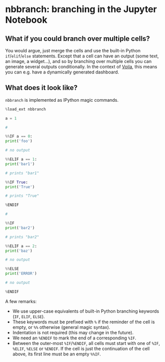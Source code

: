 # nbbranch: branching in the Jupyter Notebook

## What if you could branch over multiple cells?

You would argue, just merge the cells and use the built-in Python `if`/`elif`/`else` statements. Except that a cell can have an output (some text, an image, a widget...), and so by branching over multiple cells you can generate several outputs conditionally. In the context of [Voila](https://github.com/voila-dashboards/voila), this means you can e.g. have a dynamically generated dashboard.

## What does it look like?

`nbbranch` is implemented as IPython magic commands.

```python
%load_ext nbbranch

a = 1

#

%%IF a == 0:
print('foo')

# no output

%%ELIF a == 1:
print('bar1')

# prints "bar1"

%%IF True:
print('True')

# prints "True"

%ENDIF

#

%%IF
print('bar2')

# prints "bar2"

%%ELIF a == 2:
print('baz')

# no output

%%ELSE
print('ERROR')

# no output

%ENDIF
```

A few remarks:
- We use upper-case equivalents of built-in Python branching keywords (`IF`, `ELIF`, `ELSE`).
- These keywords must be prefixed with `%` if the reminder of the cell is empty, or `%%` otherwise (general magic syntax).
- Indentation is not required (this may change in the future).
- We need an `%ENDIF` to mark the end of a corresponding `%IF`.
- Between the outer-most `%IF`/`%ENDIF`, all cells must start with one of `%IF`, `%ELIF`, `%ELSE` or `%ENDIF`. If the cell is just the continuation of the cell above, its first line must be an empty `%%IF`.
